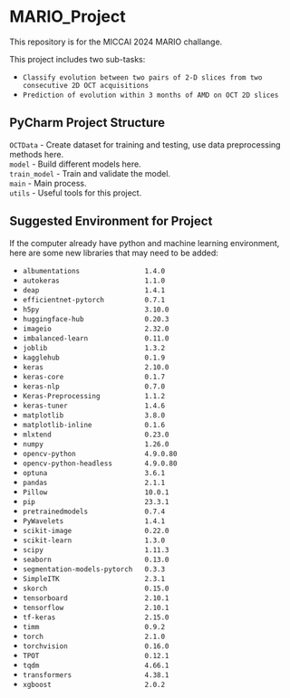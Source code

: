 # MARIO_Project
This repository is for the MICCAI 2024 MARIO challange.  

 
This project includes two sub-tasks:  
 - `Classify evolution between two pairs of 2-D slices from two consecutive 2D OCT acquisitions`
 - `Prediction of evolution within 3 months of AMD on OCT 2D slices`


## PyCharm Project Structure

  
`OCTData` - Create dataset for training and testing, use data preprocessing methods here.  
`model` - Build different models here.  
`train_model` - Train and validate the model.  
`main` - Main process.  
`utils` - Useful tools for this project.  




## Suggested Environment for Project

If the computer already have python and machine learning environment, here are some new libraries that may need to be added:
 - `albumentations                1.4.0`
 - `autokeras                     1.1.0`
 - `deap                          1.4.1`
 - `efficientnet-pytorch          0.7.1`
 - `h5py                          3.10.0`
 - `huggingface-hub               0.20.3`
 - `imageio                       2.32.0`
 - `imbalanced-learn              0.11.0`
 - `joblib                        1.3.2`
 - `kagglehub                     0.1.9`
 - `keras                         2.10.0`
 - `keras-core                    0.1.7`
 - `keras-nlp                     0.7.0`
 - `Keras-Preprocessing           1.1.2`
 - `keras-tuner                   1.4.6`
 - `matplotlib                    3.8.0`
 - `matplotlib-inline             0.1.6`
 - `mlxtend                       0.23.0`
 - `numpy                         1.26.0`
 - `opencv-python                 4.9.0.80`
 - `opencv-python-headless        4.9.0.80`
 - `optuna                        3.6.1`
 - `pandas                        2.1.1`
 - `Pillow                        10.0.1`
 - `pip                           23.3.1`
 - `pretrainedmodels              0.7.4`
 - `PyWavelets                    1.4.1`
 - `scikit-image                  0.22.0`
 - `scikit-learn                  1.3.0`
 - `scipy                         1.11.3`
 - `seaborn                       0.13.0`
 - `segmentation-models-pytorch   0.3.3`
 - `SimpleITK                     2.3.1`
 - `skorch                        0.15.0`
 - `tensorboard                   2.10.1`
 - `tensorflow                    2.10.1`
 - `tf-keras                      2.15.0`
 - `timm                          0.9.2`
 - `torch                         2.1.0`
 - `torchvision                   0.16.0`
 - `TPOT                          0.12.1`
 - `tqdm                          4.66.1`
 - `transformers                  4.38.1`
 - `xgboost                       2.0.2`



